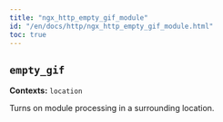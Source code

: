 ```yaml
---
title: "ngx_http_empty_gif_module"
id: "/en/docs/http/ngx_http_empty_gif_module.html"
toc: true
---
```


## `empty_gif`

**Contexts:** `location`

Turns on module processing in a surrounding location.

